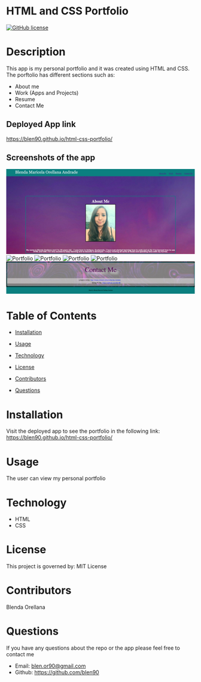 # HTML and CSS Portfolio 

[![GitHub license](https://img.shields.io/badge/License-MIT-blue.svg)](https://blen90.github.io/html-css-portfolio/)

# Description

This app is my personal portfolio and it was created using HTML and CSS. The porftolio has different sections such as: 
* About me
* Work (Apps and Projects) 
* Resume
* Contact Me 

## Deployed App link 

https://blen90.github.io/html-css-portfolio/


## Screenshots of the app

![Portfolio](assets/images/portfolio.jpg)
![Portfolio](assets/images/portfolio2.jpg)
![Portfolio](assets/images/portfolio3.jpg)
![Portfolio](assets/images/portfolio4.jpg)
![Portfolio](assets/images/portfolio5.jpg)
![Portfolio](assets/images/portfolio6.jpg)

# Table of Contents

* [Installation](#installation)
    
* [Usage](#usage)

* [Technology](#technology)

* [License](#license)

* [Contributors](#contributors)

* [Questions](#questions)

# Installation

Visit the deployed app to see the portfolio in the following link: https://blen90.github.io/html-css-portfolio/

# Usage

The user can view my personal portfolio

# Technology

* HTML
* CSS

# License 

This project is governed by: MIT License

# Contributors

Blenda Orellana


# Questions

If you have any questions about the repo or the app please feel free to contact me
 * Email: blen.or90@gmail.com
 * Github: https://github.com/blen90
